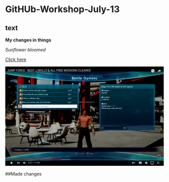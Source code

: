 # GitHUb-Workshop-July-13

## text

**My changes in things**

*Sunflower bloomed*

[Click here](https://www.linkedin.com/in/rifat-chowdhury-rc/)

![Picture](something.png)


##Made changes
